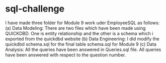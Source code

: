 # sql-challenge
I have made three folder for Module 9 work uder EmployeeSQL as follows:
(a) Data Modeling: There are two files which have been made using QUICKDBD. One is entity relationship and the other is a schema which i exported from the quickdbd website
(b) Data Engineering: I did modify the quickdbd schema.sql for the final table schema.sql for Module 9
(c) Data Analysis: All the queries have been answered in Queries.sql file. All queries have been answered with respect to the question number.